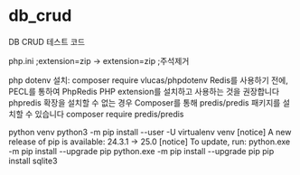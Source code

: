 # db_crud
DB CRUD 테스트 코드

php.ini
;extension=zip -> extension=zip  ;주석제거

php dotenv 설치: composer require vlucas/phpdotenv
Redis를 사용하기 전에, PECL를 통하여 PhpRedis PHP extension를 설치하고 사용하는 것을 권장합니다
phpredis 확장을 설치할 수 없는 경우 Composer를 통해 predis/predis 패키지를 설치할 수 있습니다
composer require predis/predis

python
venv
python3 -m pip install --user -U virtualenv
venv
[notice] A new release of pip is available: 24.3.1 -> 25.0
[notice] To update, run: python.exe -m pip install --upgrade pip
	python.exe -m pip install --upgrade pip
	pip install sqlite3

